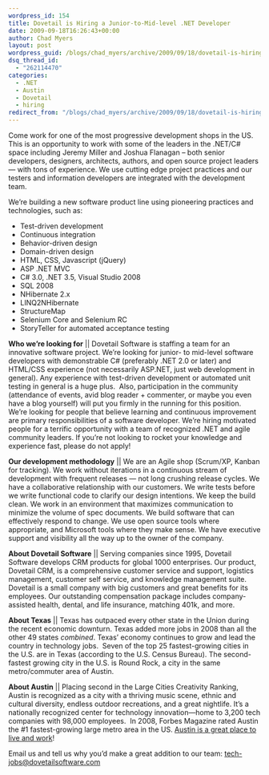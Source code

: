 ```yaml
---
wordpress_id: 154
title: Dovetail is Hiring a Junior-to-Mid-level .NET Developer
date: 2009-09-18T16:26:43+00:00
author: Chad Myers
layout: post
wordpress_guid: /blogs/chad_myers/archive/2009/09/18/dovetail-is-hiring-a-junior-to-mid-level-net-developer.aspx
dsq_thread_id:
  - "262114470"
categories:
  - .NET
  - Austin
  - Dovetail
  - hiring
redirect_from: "/blogs/chad_myers/archive/2009/09/18/dovetail-is-hiring-a-junior-to-mid-level-net-developer.aspx/"
---
```

Come work for one of the most progressive development shops in the US. This is an opportunity to work with some of the leaders in the .NET/C# space including Jeremy Miller and Joshua Flanagan – both senior developers, designers, architects, authors, and open source project leaders &#8212; with tons of experience. We use cutting edge project practices and our testers and information developers are integrated with the development team.

We’re building a new software product line using pioneering practices and technologies, such as:

  * Test-driven development 
  * Continuous integration 
  * Behavior-driven design 
  * Domain-driven design 
  * HTML, CSS, Javascript (jQuery) 
  * ASP .NET MVC 
  * C# 3.0, .NET 3.5, Visual Studio 2008 
  * SQL 2008 
  * NHibernate 2.x 
  * LINQ2NHibernate 
  * StructureMap 
  * Selenium Core and Selenium RC 
  * StoryTeller for automated acceptance testing 

**Who we’re looking for** || Dovetail Software is staffing a team for an innovative software project. We’re looking for junior- to mid-level software developers with demonstrable C# (preferably .NET 2.0 or later) and HTML/CSS experience (not necessarily ASP.NET, just web development in general). Any experience with test-driven development or automated unit testing in general is a huge plus.&#160; Also, participation in the community (attendance of events, avid blog reader + commenter, or maybe you even have a blog yourself) will put you firmly in the running for this position. We’re looking for people that believe learning and continuous improvement are primary responsibilities of a software developer. We’re hiring motivated people for a terrific opportunity with a team of recognized .NET and agile community leaders. If you’re not looking to rocket your knowledge and experience fast, please do not apply!

**Our development methodology** || We are an Agile shop (Scrum/XP, Kanban for tracking). We work without iterations in a continuous stream of development with frequent releases &#8212; not long crushing release cycles. We have a collaborative relationship with our customers. We write tests before we write functional code to clarify our design intentions. We keep the build clean. We work in an environment that maximizes communication to minimize the volume of spec documents. We build software that can effectively respond to change. We use open source tools where appropriate, and Microsoft tools where they make sense. We have executive support and visibility all the way up to the owner of the company.

**About Dovetail Software** || Serving companies since 1995, Dovetail Software develops CRM products for global 1000 enterprises. Our product, Dovetail CRM, is a comprehensive customer service and support, logistics management, customer self service, and knowledge management suite. Dovetail is a small company with big customers and great benefits for its employees. Our outstanding compensation package includes company-assisted health, dental, and life insurance, matching 401k, and more.

**About Texas** || Texas has outpaced every other state in the Union during the recent economic downturn. Texas added more jobs in 2008 than all the other 49 states _combined_. Texas’ economy continues to grow and lead the country in technology jobs.&#160; Seven of the top 25 fastest-growing cities in the U.S. are in Texas (according to the U.S. Census Bureau). The second-fastest growing city in the U.S. is Round Rock, a city in the same metro/commuter area of Austin.

**About Austin** || Placing second in the Large Cities Creativity Ranking, Austin is recognized as a city with a thriving music scene, ethnic and cultural diversity, endless outdoor recreations, and a great nightlife. It’s a nationally recognized center for technology innovation—home to 3,200 tech companies with 98,000 employees.&#160; In 2008, Forbes Magazine rated Austin the #1 fastest-growing large metro area in the US. [Austin is a great place to live and work](http://www.lostechies.com/blogs/chad_myers/archive/2008/04/21/move-to-austin.aspx)!

Email us and tell us why you’d make a great addition to our team: <tech-jobs@dovetailsoftware.com>